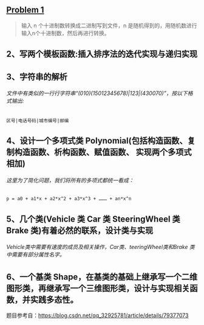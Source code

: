 ## [Problem 1](1)
> 输入 n 个十进制数转换成二进制写到文件，n 是随机得到的，用随机数进行输入n个十进制数，然后再进行转换。
## 2、写两个模板函数:插入排序法的迭代实现与递归实现
## 3、字符串的解析
###### 文件中有类似的一行行字符串“(010)(15012345678)|123|(430070)”，按以下格式输出:

```
区号|电话号码|城市编号|邮编
```

## 4、设计一个多项式类 Polynomial(包括构造函数、复制构造函数、析构函数、赋值函数、 实现两个多项式相加)
###### 这里为了简化问题，我们将所有的多项式都统一看成：
```
p = a0 + a1*x + a2*x^2 + a3*x^3 + ……… + an*x^n
```

## 5、几个类(Vehicle 类 Car 类 SteeringWheel 类 Brake 类)有着必然的联系，设计类与实现
###### Vehicle类中需要有速度的成员及相关操作，Car类、teeringWheel类和Brake 类中需要有部分属性名字。
## 6、一个基类 Shape，在基类的基础上继承写一个二维图形类，再继承写一个三维图形类，设计与实现相关函数，并实践多态性。


题目参考自：https://blog.csdn.net/qq_32925781/article/details/79377073